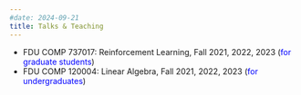 ```yaml
---
#date: 2024-09-21
title: Talks & Teaching
---
```



- FDU COMP 737017: Reinforcement Learning, Fall 2021, 2022, 2023 (<span style="color: #0000ff;">for graduate students</span>)
- FDU COMP 120004: Linear Algebra, Fall 2021, 2022, 2023 (<span style="color: #0000ff;">for undergraduates</span>)

